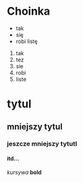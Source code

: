 # Choinka

- tak
- się
- robi listę

1. tak
2. tez
3. sie
4. robi
5. liste

# tytul
## mniejszy tytul
### jeszcze mniejszy tytutl
#### itd...

*kursywa*
**bold**



